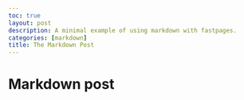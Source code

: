 ```yaml
---
toc: true
layout: post
description: A minimal example of using markdown with fastpages.
categories: [markdown]
title: The Markdown Post
---
```

# Markdown post
